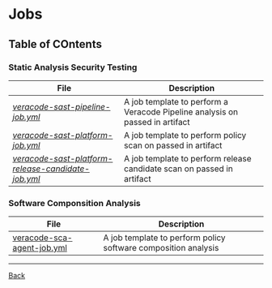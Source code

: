 

# Jobs



## Table of COntents
### Static Analysis Security Testing
File | Description 
----|---
[_veracode-sast-pipeline-job.yml_](./veracode-sast-pipeline-job.yml)                                     | A job template to perform a Veracode Pipeline analysis on passed in artifact 
[_veracode-sast-platform-job.yml_](./veracode-sast-platform-job.yml)                                     | A job template to perform policy scan on passed in artifact                        
[_veracode-sast-platform-release-candidate-job.yml_](./veracode-sast-platform-release-candidate-job.yml) | A job template to perform release candidate scan on passed in artifact             

### Software Componsition Analysis  
| File | Description |
| ---- | ----
| [veracode-sca-agent-job.yml](./veracode-sca-agent-job.yml)                                               | A job template to perform policy software composition analysis|  
-----
[Back](https://github.com/dmedeiros-veracode/devops-scripts-azure-devops)